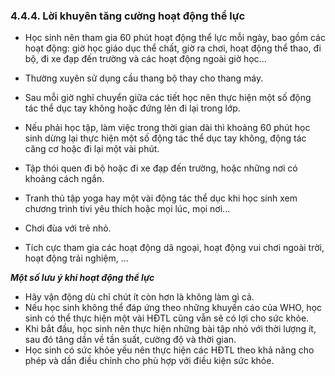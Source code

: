 ### 4.4.4. Lời khuyên tăng cường hoạt động thể lực

- Học sinh nên tham gia 60 phút hoạt động thể lực mỗi ngày, bao gồm các hoạt động: giờ học giáo dục thể chất, giờ ra chơi, hoạt động thể thao, đi bộ, đi xe đạp đến trường và các hoạt động ngoài giờ học...

- Thường xuyên sử dụng cầu thang bộ thay cho thang máy.

- Sau mỗi giờ nghỉ chuyển giữa các tiết học nên thực hiện một số động tác thể dục tay không hoặc đứng lên đi lại trong lớp.

- Nếu phải học tập, làm việc trong thời gian dài thì khoảng 60 phút học sinh dừng lại thực hiện một số động tác thể dục tay không, động tác căng cơ hoặc đi lại một vài phút.

- Tập thói quen đi bộ hoặc đi xe đạp đến trường, hoặc những nơi có khoảng cách ngắn.

- Tranh thủ tập yoga hay một vài động tác thể dục khi học sinh xem chương trình tivi yêu thích hoặc mọi lúc, mọi nơi...

- Chơi đùa với trẻ nhỏ.

- Tích cực tham gia các hoạt động dã ngoại, hoạt động vui chơi ngoài trời, hoạt động trải nghiệm, ...

***Một số lưu ý khi hoạt động thể lực*** 

+ Hãy vận động dù chỉ chút ít còn hơn là không làm gì cả.
+ Nếu học sinh không thể đáp ứng theo những khuyến cáo của WHO, học sinh có thể thực hiện một vài HĐTL cũng vẫn sẽ có lợi cho sức khỏe.
+ Khi bắt đầu, học sinh nên thực hiện những bài tập nhỏ với thời lượng ít, sau đó tăng dần về tần suất, cường độ và thời gian.
+ Học sinh có sức khỏe yếu nên thực hiện các HĐTL theo khả năng cho phép và dần điều chỉnh cho phù hợp với điều kiện sức khỏe.